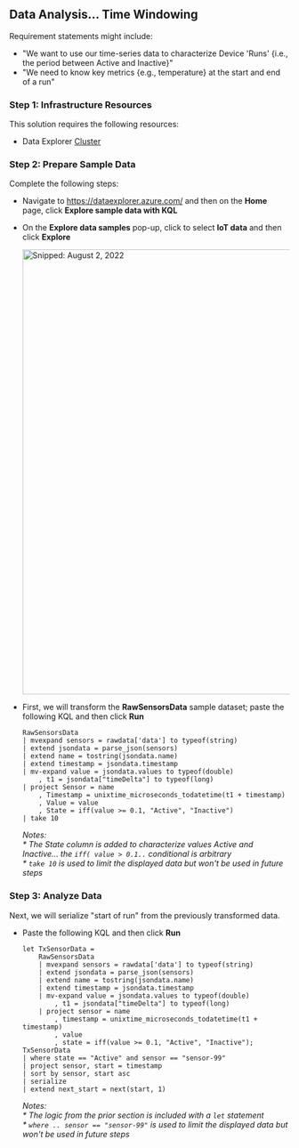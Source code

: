 ## Data Analysis... Time Windowing

Requirement statements might include:

* "We want to use our time-series data to characterize Device 'Runs' {i.e., the period between Active and Inactive}"
* "We need to know key metrics {e.g., temperature} at the start and end of a run"

### Step 1: Infrastructure Resources

This solution requires the following resources:

* Data Explorer [Cluster](Infrastructure_DataExplorer_Cluster.md)

### Step 2: Prepare Sample Data

Complete the following steps:

* Navigate to https://dataexplorer.azure.com/ and then on the **Home** page, click **Explore sample data with KQL**

* On the **Explore data samples** pop-up, click to select **IoT data** and then click **Explore**

  <img src="https://user-images.githubusercontent.com/44923999/182495753-2caf6e57-109f-43f9-b825-ed77438cd22f.png" width="800" title="Snipped: August 2, 2022" />

* First, we will transform the **RawSensorsData** sample dataset; paste the following KQL and then click **Run**

  ```
  RawSensorsData
  | mvexpand sensors = rawdata['data'] to typeof(string)
  | extend jsondata = parse_json(sensors)
  | extend name = tostring(jsondata.name)
  | extend timestamp = jsondata.timestamp
  | mv-expand value = jsondata.values to typeof(double)
      , t1 = jsondata["timeDelta"] to typeof(long)
  | project Sensor = name
      , Timestamp = unixtime_microseconds_todatetime(t1 + timestamp)
      , Value = value
      , State = iff(value >= 0.1, "Active", "Inactive")
  | take 10
  ```

  _Notes:_<br>
  _* The State column is added to characterize values Active and Inactive... the `iff( value > 0.1..` conditional is arbitrary_<br>
  _* `take 10` is used to limit the displayed data but won't be used in future steps_

### Step 3: Analyze Data

Next, we will serialize "start of run" from the previously transformed data.

* Paste the following KQL and then click **Run**

  ```
  let TxSensorData = 
      RawSensorsData
      | mvexpand sensors = rawdata['data'] to typeof(string)
      | extend jsondata = parse_json(sensors)
      | extend name = tostring(jsondata.name)
      | extend timestamp = jsondata.timestamp
      | mv-expand value = jsondata.values to typeof(double)
          , t1 = jsondata["timeDelta"] to typeof(long)
      | project sensor = name
          , timestamp = unixtime_microseconds_todatetime(t1 + timestamp)
          , value
          , state = iff(value >= 0.1, "Active", "Inactive");
  TxSensorData
  | where state == "Active" and sensor == "sensor-99"
  | project sensor, start = timestamp
  | sort by sensor, start asc 
  | serialize 
  | extend next_start = next(start, 1)
  ```
  
  _Notes:_<br>
  _* The logic from the prior section is included with a `let` statement_<br>
  _* `where .. sensor == "sensor-99"` is used to limit the displayed data but won't be used in future steps_

